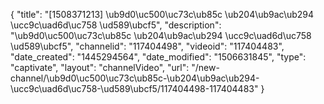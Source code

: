 {
    "title": "[1508371213] \ub9d0\uc500\uc73c\ub85c \ub204\ub9ac\ub294 \ucc9c\uad6d\uc758 \ud589\ubcf5",
    "description": "\ub9d0\uc500\uc73c\ub85c \ub204\ub9ac\ub294 \ucc9c\uad6d\uc758 \ud589\ubcf5",
    "channelid": "117404498",
    "videoid": "117404483",
    "date_created": "1445294564",
    "date_modified": "1506631845",
    "type": "captivate",
    "layout": "channelVideo",
    "url": "\/new-channel\/\ub9d0\uc500\uc73c\ub85c-\ub204\ub9ac\ub294-\ucc9c\uad6d\uc758-\ud589\ubcf5\/117404498-117404483"
}